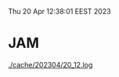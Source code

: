 Thu 20 Apr 12:38:01 EEST 2023
# JAM
<a href='./cache/202304/20_12.log'>./cache/202304/20_12.log</a>
